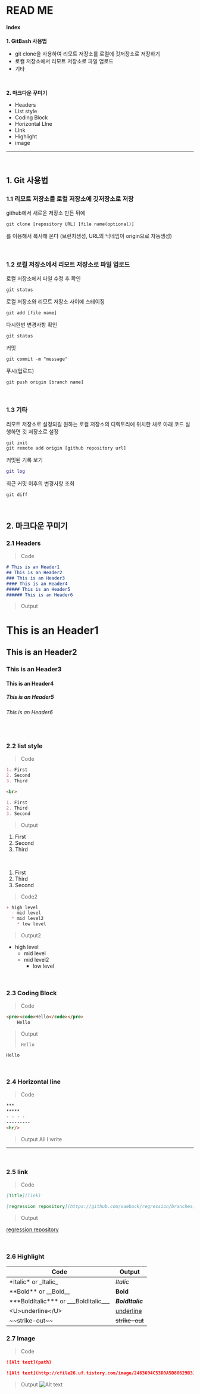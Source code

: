 # READ ME

#### Index

__1. GitBash 사용법__
+ git clone을 사용하여 리모트 저장소를 로컬에 깃저장소로 저장하기
+ 로컬 저장소에서 리모트 저장소로 파일 업로드
+ 기타

<br>

__2. 마크다운 꾸미기__
+ Headers
+ List style
+ Coding Block
+ Horizontal LIne
+ Link
+ Highlight
+ image

<hr/>

<br>

## 1. Git 사용법

### 1.1 리모트 저장소를 로컬 저장소에 깃저장소로 저장

github에서 새로운 저장소 만든 뒤에 

    git clone [repository URL] [file name(optional)]
를 이용해서 복사해 온다 (브런치생성, URL의 닉네임이 origin으로 자동생성)

<br>

### 1.2 로컬 저장소에서 리모트 저장소로 파일 업로드

로컬 저장소에서 파일 수정 후 확인

    git status 

로컬 저장소와 리모트 저장소 사이에 스테이징

    git add [file name]
다시한번 변경사항 확인

```
git status 
```

커밋

    git commit -m "message"

푸시(업로드)

    git push origin [branch name]
<br>

### 1.3 기타

리모트 저장소로 설정되길 원하는 로컬 저장소의 디렉토리에 위치한 채로 아래 코드 실행하면 깃 저장소로 설정

```
git init
git remote add origin [github repository url]
```

커밋된 기록 보기

```g
git log
```

최근 커밋 이후의 변경사항 조회

```
git diff
```

<br>

## 2. 마크다운 꾸미기

### 2.1 Headers

> Code
```md
# This is an Header1
## This is an Header2
### This is an Header3
#### This is an Header4
##### This is an Header5
###### This is an Header6
```
> Output
# This is an Header1
## This is an Header2
### This is an Header3
#### This is an Header4
##### This is an Header5
###### This is an Header6

<br>

### 2.2 list style

> Code
```md
1. First
2. Second
3. Third

<br>

1. First
2. Third
3. Second
```
>Output
1. First
2. Second
3. Third

<br>

1. First
2. Third
3. Second

> Code2
```md
+ high level
  - mid level
  * mid level2
    * low level
```

> Output2
+ high level
  - mid level
  * mid level2
    * low level

<br>

### 2.3 Coding Block
> Code
```md
<pre><code>Hello</code></pre>
    Hello
```

> Output
> <pre><code>Hello</code></pre>
    Hello

<br>

### 2.4 Horizontal line
>Code
```md
***
*****
- - - -
---------
<hr/>
```

>Output All I write
***

<br>

### 2.5 link

> Code
```md
[Title](link)

[regression repository](https://github.com/saebuck/regression/branches)
```

> Output

[regression repository](https://github.com/saebuck/regression/branches)

<br>

### 2.6 Highlight
| Code                                     | Output           |
| ---------------------------------------- | ---------------- |
| \*Italic* or \_Italic_                   | _Italic_         |
| \*\*Bold** or \_\_Bold__                 | **Bold**         |
| \*\*\*BoldItalic*** or \_\_\_BoldItalic___ | ***BoldItalic*** |
| \<U>underline\</U>                       | <U>underline</U> |
| \~\~strike-out~~                         | ~~strike-out~~   |

### 2.7 Image

> Code
```md
![Alt text](path)

![Alt text](http://cfile26.uf.tistory.com/image/2463694C53D0A5D80629B3)
```
> Output
> ![Alt text](http://cfile26.uf.tistory.com/image/2463694C53D0A5D80629B3)



